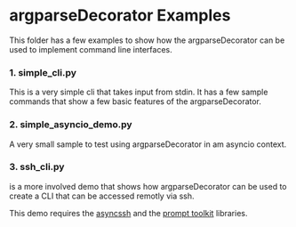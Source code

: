 # argparseDecorator Examples

This folder has a few examples to show how the argparseDecorator can be used to implement command line interfaces.

### 1. simple_cli.py

This is a very simple cli that takes input from stdin. It has a few sample commands that show a few basic features of
the argparseDecorator.

### 2. simple_asyncio_demo.py

A very small sample to test using argparseDecorator in am asyncio context.

### 3. ssh_cli.py

is a more involved demo that shows how argparseDecorator can be used to create a CLI that can be accessed remotly via
ssh.

This demo requires the [asyncssh](https://pypi.org/project/asyncssh/) and the
[prompt toolkit](https://pypi.org/project/prompt-toolkit/) libraries.

